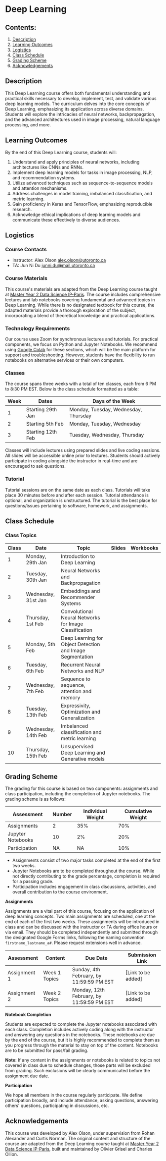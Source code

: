 # Deep Learning

## Contents:
1. [Description](https://github.com/UofT-DSI/estimation_machine_learning_testing#description)
2. [Learning Outcomes](https://github.com/UofT-DSI/estimation_machine_learning_testing#learning-outcomes)
3. [Logistics](https://github.com/UofT-DSI/estimation_machine_learning_testing#logistics)
4. [Class Schedule](https://github.com/UofT-DSI/estimation_machine_learning_testing#class-schedule)
5. [Grading Scheme](https://github.com/UofT-DSI/estimation_machine_learning_testing#grading-scheme)
6. [Acknowledgements](https://github.com/UofT-DSI/estimation_machine_learning_testing#acknowledgements)

## Description
This Deep Learning course offers both fundamental understanding and practical skills necessary to develop, implement, test, and validate various deep learning models. The curriculum delves into the core concepts of Deep Learning, emphasizing its application across diverse domains. Students will explore the intricacies of neural networks, backpropagation, and the advanced architectures used in image processing, natural language processing, and more.

## Learning Outcomes
By the end of this Deep Learning course, students will:
1. Understand and apply principles of neural networks, including architectures like CNNs and RNNs.
2. Implement deep learning models for tasks in image processing, NLP, and recommendation systems.
3. Utilize advanced techniques such as sequence-to-sequence models and attention mechanisms.
4. Address challenges in model training, imbalanced classification, and metric learning.
5. Gain proficiency in Keras and TensorFlow, emphasizing reproducible research.
6. Acknowledge ethical implications of deep learning models and communicate these effectively to diverse audiences.

## Logistics

### Course Contacts
* Instructor: Alex Olson [alex.olson@utoronto.ca](mailto:alex.olson@utoronto.ca)
* TA: Jun Ni Du [junni.du@mail.utoronto.ca](mailto:junni.du@mail.utoronto.ca)

### Course Materials
This course's materials are adapted from the Deep Learning course taught at [Master Year 2 Data Science IP-Paris](https://www.ip-paris.fr/education/masters/mention-mathematiques-appliquees-statistiques/master-year-2-data-science). The course includes comprehensive lectures and lab notebooks covering fundamental and advanced topics in Deep Learning. While there is no designated textbook for this course, the adapted materials provide a thorough exploration of the subject, incorporating a blend of theoretical knowledge and practical applications.

### Technology Requirements
Our course uses Zoom for synchronous lectures and tutorials. For practical components, we focus on Python and Jupyter Notebooks. We recommend using [Google Colab](https://colab.research.google.com/) for these sections, which will be the main platform for support and troubleshooting. However, students have the flexibility to run notebooks on alternative services or their own computers. 

### Classes
The course spans three weeks with a total of ten classes, each from 6 PM to 8:30 PM EST. Below is the class schedule formatted as a table:

| Week | Dates               | Days of the Week               |
|------|---------------------|--------------------------------|
| 1    | Starting 29th Jan   | Monday, Tuesday, Wednesday, Thursday |
| 2    | Starting 5th Feb    | Monday, Tuesday, Wednesday     |
| 3    | Starting 12th Feb   | Tuesday, Wednesday, Thursday   |

Classes will include lectures using prepared slides and live coding sessions. All slides will be accessible online prior to lectures. Students should actively participate in coding alongside the instructor in real-time and are encouraged to ask questions. 

### Tutorial
Tutorial sessions are on the same date as each class. Tutorials will take place 30 minutes before and after each session. Tutorial attendance is optional, and organization is unstructured. The tutorial is the best place for questions/issues pertaining to software, homework, and assignments.

## Class Schedule

### Class Topics

| Class | Date                | Topic                                                       | Slides | Workbooks |
|-------|---------------------|-------------------------------------------------------------|--------|-----------|
| 1     | Monday, 29th Jan    | Introduction to Deep Learning                               |        |           |
| 2     | Tuesday, 30th Jan   | Neural Networks and Backpropagation                         |        |           |
| 3     | Wednesday, 31st Jan | Embeddings and Recommender Systems                          |        |           |
| 4     | Thursday, 1st Feb   | Convolutional Neural Networks for Image Classification      |        |           |
| 5     | Monday, 5th Feb     | Deep Learning for Object Detection and Image Segmentation   |        |           |
| 6     | Tuesday, 6th Feb    | Recurrent Neural Networks and NLP                           |        |           |
| 7     | Wednesday, 7th Feb  | Sequence to sequence, attention and memory                  |        |           |
| 8     | Tuesday, 13th Feb   | Expressivity, Optimization and Generalization              |        |           |
| 9     | Wednesday, 14th Feb | Imbalanced classification and metric learning               |        |           |
| 10    | Thursday, 15th Feb  | Unsupervised Deep Learning and Generative models            |        |           |


## Grading Scheme

The grading for this course is based on two components: assignments and class participation, including the completion of Jupyter notebooks. The grading scheme is as follows:

| Assessment       | Number | Individual Weight | Cumulative Weight |
|------------------|--------|-------------------|-------------------|
| Assignments      | 2      | 35%               | 70%               |
| Jupyter Notebooks | 10     | 2%                | 20%               |
| Participation    | NA     | NA                | 10%               |

- Assignments consist of two major tasks completed at the end of the first two weeks.
- Jupyter Notebooks are to be completed throughout the course. While not directly contributing to the grade percentage, completion is required for a passing grade.
- Participation includes engagement in class discussions, activities, and overall contribution to the course environment.


**Assignments**

Assignments are a vital part of this course, focusing on the application of deep learning concepts. Two main assignments are scheduled, one at the end of each of the first two weeks. These assignments will be introduced in class and can be discussed with the instructor or TA during office hours or via email. They should be completed independently and submitted through the designated Google Forms links, following the naming convention `firstname_lastname_a#`. Please request extensions well in advance.

| Assessment   | Content           | Due Date                            | Submission Link |
|--------------|-------------------|-------------------------------------|-----------------|
| Assignment 1 | Week 1 Topics     | Sunday, 4th February, by 11:59:59 PM EST | [Link to be added] |
| Assignment 2 | Week 2 Topics     | Monday, 12th February, by 11:59:59 PM EST | [Link to be added] |

**Notebook Completion**

Students are expected to complete the Jupyter notebooks associated with each class. Completion includes actively coding along with the instructor and answering any questions in the notebooks. These notebooks are due by the end of the course, but it is highly recommended to complete them as you progress through the material to stay on top of the content. Notebooks are to be submitted for pass/fail grading.

**Note:** If any content in the assignments or notebooks is related to topics not covered in class due to schedule changes, those parts will be excluded from grading. Such exclusions will be clearly communicated before the assignment due date.

**Participation**

We hope all members in the course regularly participate. We define participation broadly, and include attendance, asking questions, answering others' questions, participating in discussions, etc.

## Acknowledgements
This course was developed by Alex Olson, under supervision from Rohan Alexander and Curtis Norman. The original content and structure of the course are adapted from the Deep Learning course taught at [Master Year 2 Data Science IP-Paris](https://www.ip-paris.fr/education/masters/mention-mathematiques-appliquees-statistiques/master-year-2-data-science), built and maintained by Olivier Grisel and Charles Ollion.
